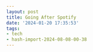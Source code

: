 ```yaml
---
layout: post
title: Going After Spotify
date: '2024-01-20 17:35:53'
tags:
- tech
- hash-import-2024-08-08-00-38
---
```


